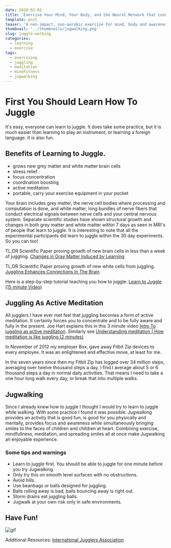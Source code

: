 ```yaml
---
date: 2020-02-02
title: 'Exercise Your Mind, Your Body, and the Neural Network that connects them'
template: post
teaser: 'A non-impact, non-aerobic exercise for mind, body and awareness'
thumbnail: '../thumbnails/jugwalking.png'
slug: juggle-walking
categories:
  - learning
  - exercise
tags:
  - exercising
  - juggling
  - meditation
  - mindfulness
  - jugwalking
---
```

# First You Should Learn How To Juggle
It's easy, everyone can learn to juggle. It does take some practice, but it is much easier than learning to play an instrument, or learning a foreign language.  It is also fun.

## Benefits of Learning to Juggle.

* grows new grey matter and white matter brain cells
* stress relief
* focus concentration
* coordination boosting
* active meditation
* portable, carry your exercise equipment in your pocket


Your brain includes grey matter, the nerve cell bodies where processing and computation is done, and white matter, long bundles of nerve fibers that conduct electrical signals between nerve cells and your central nervous system.  Separate scientific studies have shown structural growth and changes in
both grey matter and white matter within 7 days as seen in MRI's of people that learn to juggle.  It is interesting to note that all the experimental participants did learn to juggle within the 30 day experiments.   So you can too!

TL;DR Scientific Paper proving growth of new brain cells in less than a week of juggling.  [Changes in Gray Matter Induced by Learning](https://journals.plos.org/plosone/article?id=10.1371/journal.pone.0002669)

TL;DR Scientific Paper proving growth of new white cells from juggling. [Juggling Enhances Connections In The Brain](https://www.sciencedaily.com/releases/2009/10/091016114055.htm)

Here is a step-by-step tutorial teaching you how to juggle.
[Learn to Juggle (15 minute Video)](https://www.youtube.com/watch?v=vEv_G63V-Ns)

## Juggling As Active Meditation

All jugglers I have ever met feel that juggling becomes a form of active meditation. It certainly forces you to concentrate and to be fully aware and fully in the present.  Joe Hart explains this in this 3 minute video [Intro To juggling as active meditation](https://vimeo.com/342182144). Similarly see [Understanding meditation | How meditation is like juggling (2 minutes)](https://www.youtube.com/watch?v=zL6F8baN0hA)

In November of 2012 my employer Box, gave away Fitbit Zip devices to every employee. It was an enlightened and effective move, at least for me.

In the seven years since then my Fitbit Zip has logged over 34 million steps, averaging over twelve thousand steps a day.  I find I average about 5 or 6 thousand steps a day in normal daily activities.  That means I need to take a one hour long walk every day, or break that into multiple walks.

## Jugwalking
Since I already knew how to juggle I thought I would try to learn to juggle while walking.  With some practice I found it was possible. Jugwalking provides an activity that is good fun, is good for you physically and mentally, provides focus and awareness while simultaneously bringing smiles to the faces of children and children at heart.  Combining exercise, mindfullness, meditation, and spreading smiles all at once make Jugwalking an enjoyable experience.

### Some tips and warnings
* Learn to juggle first. You should be able to juggle for one minute before you try Jugwalking.
* Only try this on smooth level surfaces with no obstructions.
* Avoid hills.
* Use beanbags or balls designed for juggling.
* Balls rolling away is bad, balls bouncing away is right out.
* Storm drains eat juggling balls.
* Jugwalk at your own risk only in safe environments.

## Have Fun!
![gif](../images/jugwalkingmillisecond.gif)

Additional Resources: [International Jugglers Association](http://www.juggle.org)

